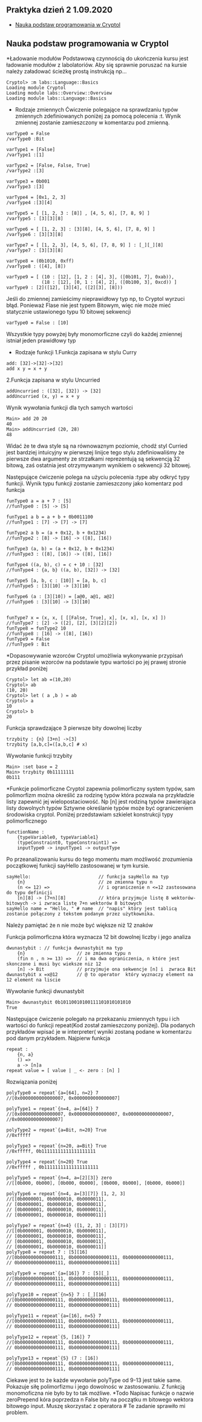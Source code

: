## Praktyka dzień 2 1.09.2020
* [Nauka podstaw programowania w Cryptol](#Nauka-podstaw-programowania-w-Cryptol)

## Nauka podstaw programowania w Cryptol
*Ładowanie modułów 
 Podstawową czynnością do ukończenia kursu jest ładowanie modułów z labolatoriów. Aby się sprawnie poruszać 
na kursie należy załadować ścieżkę prostą instrukcją np...
```
Cryptol> :m labs::Language::Basics
Loading module Cryptol
Loading module labs::Overview::Overview
Loading module labs::Language::Basics
```
* Rodzaje zmiennych 
Ćwiczenie polegające na sprawdzaniu typów zmiennych zdefiniowanych poniżej za pomocą polecenia :t. Wynik zmiennej zostanie zamieszczony w komentarzu 
pod zmienną.
```
varType0 = False
/varType0 :Bit

varType1 = [False]
/varType1 :[1] 

varType2 = [False, False, True]
/varType2 :[3]

varType3 = 0b001
/varType3 :[3]

varType4 = [0x1, 2, 3]
/varType4 :[3][4]  

varType5 = [ [1, 2, 3 : [8]] , [4, 5, 6], [7, 8, 9] ]
/varType5 : [3][3][8]

varType6 = [ [1, 2, 3] : [3][8], [4, 5, 6], [7, 8, 9] ]
/varType6 : [3][3][8]

varType7 = [ [1, 2, 3], [4, 5, 6], [7, 8, 9] ] : [_][_][8]
/varType7 : [3][3][8]

varType8 = (0b1010, 0xff)
/varType8 : ([4], [8])

varType9 = [ (10 : [12], [1, 2 : [4], 3], ([0b101, 7], 0xab)),
             (18 : [12], [0, 1 : [4], 2], ([0b100, 3], 0xcd)) ]
varType9 : [2]([12], [3][4], ([2][3], [8]))

```
Jeśli do zmiennej zamieścimy nieprawidłowy typ np, to Cryptol wyrzuci błąd. Ponieważ Flase nie jest typem Bitowym, więc 
nie może mieć statycznie ustawionego typu 10 bitowej sekwencji
```
varType0 = False : [10]
```
Wszystkie typy powyżej były monomorficzne czyli do każdej zmiennej istniał jeden prawidłowy typ
* Rodzaje funkcji
1.Funkcja zapisana w stylu Curry 
```
add: [32]->[32]->[32]
add x y = x + y
```
2.Funkcja zapisana w stylu Uncurried
```
addUncurried : ([32], [32]) -> [32]
addUncurried (x, y) = x + y
```
Wynik wywołania funkcji dla tych samych wartości
```
Main> add 20 20
40
Main> addUncurried (20, 28)
48
```
Widać że te dwa style są na równowaznym poziomie, chodź styl Curried jest bardziej intuicyjny w pierwszej linijce tego 
stylu zdefiniowaliśmy że pierwsze dwa argumenty ze strzałkami reprezentują są sekwencją 32 bitową, zaś ostatnia jest 
otrzymywanym wynikiem o sekwencji 32 bitowej.

Następujące ćwiczenie polega na użyciu polecenia :type aby odkryć typy funkcji. Wynik typu funkcji zostanie zamieszczony 
jako komentarz pod funkcja
```
funType0 a = a + 7 : [5]
//funType0 : [5] -> [5]

funType1 a b = a + b + 0b0011100
//funType1 : [7] -> [7] -> [7]

funType2 a b = (a + 0x12, b + 0x1234)
//funType2 : [8] -> [16] -> ([8], [16])

funType3 (a, b) = (a + 0x12, b + 0x1234)
//funType3 : ([8], [16]) -> ([8], [16])

funType4 ((a, b), c) = c + 10 : [32]
//funType4 : {a, b} ((a, b), [32]) -> [32]

funType5 [a, b, c : [10]] = [a, b, c]
//funType5 : [3][10] -> [3][10]

funType6 (a : [3][10]) = [a@0, a@1, a@2]
//funType6 : [3][10] -> [3][10]


funType7 x = (x, x, [ [[False, True], x], [x, x], [x, x] ])
//funType7 : [2] -> ([2], [2], [3][2][2])
funType8 = funType2 10
//funType8 : [16] -> ([8], [16])
funType9 = False 
//funType9 : Bit
```
*Dopasowywanie wzorców
Cryptol umożliwia wykonywanie przypisań przez pisanie wzorców na podstawie typu wartości po jej prawej stronie przykład poniżej
```
Cryptol> let ab =(10,20)
Cryptol> ab
(10, 20)
Cryptol> let ( a ,b ) = ab
Cryptol> a
10
Cryptol> b
20
```
Funkcja sprawdzające 3 pierwsze bity dowolnej liczby

```
trzybity : {n} [3+n] ->[3] 
trzybity [a,b,c]=([a,b,c] # x)

```
Wywołanie funkcji trzybity
```
Main> :set base = 2
Main> trzybity 0b11111111
0b111
```
*Funkcje polimorficzne
Cryptol zapewnia polimorficzny system typów, sam polimorfizm można określić za rodzinę typów która pozwala na przykładzie listy zapewnić
jej wielopostaciowość. Np [n] jest rodziną typów zawierająca listy dowolnych typów
Sztywne określanie typów może być ograniczeniem środowiska cryptol.
Poniżej przedstawiam szkielet konstrukcji typy polimorficznego
```
functionName :
    {typeVariable0, typeVariable1}
	(typeConstraint0, typeConstraint1) =>
    inputType0 -> inputType1 -> outputType
```
Po przeanalizowaniu kursu do tego momentu mam możliwość zrozumienia początkowej funkcji sayHello zastosowanej
w tym kursie. 
```
sayHello:                         // funkcja sayHello ma typ
    {n}                           // ze zmienna typu n
    (n <= 12) =>                  // i ograniczenie n <=12 zastosowana do typu definicji
    [n][8] -> [7+n][8]            // która przyjmuje listę 8 wektorów-bitowych -> i zwraca listę 7+n wektorów 8 bitowych 
sayHello name = "Hello, " # name  // "napis" który jest tablicą zostanie połączony z tekstem podanym przez użytkownika.
```
Należy pamiętać że n nie może być większe niż 12 znaków


Funkcja polimorficzna która wyznacza 12 bit dowolnej liczby i jego analiza
```
dwunastybit : // funkcja dwunastybit ma typ
    {n}                   // ze zmienna typu n 
    (fin n , n >= 13) =>  // i ma dwa ograniczenia, n które jest skonczone i musi byc wieksze niz 12
    [n] -> Bit            // przyjmuje ona sekwencje [n] i  zwraca Bit
dwunastybit x =x@12       // @ to operator  który wyznaczy element na 12 element na liscie 
```
Wywołanie funkcji dwunastybit
```
Main> dwunastybit 0b10110010100111101010101010
True
```

Następujące ćwiczenie polegało na przekazaniu zmiennych typu i ich wartości do funkcji repeat(Kod został zamieszczony poniżej).
Dla podanych przykładów wpisać je w interpreter( wyniki zostaną podane w komentarzu pod danym przykładem.
Najpierw funkcja
```
repeat :
    {n, a}
    () =>
    a -> [n]a
repeat value = [ value | _ <- zero : [n] ]
```
Rozwiązania poniżej
```
polyType0 = repeat`{a=[64], n=2} 7
//[0x0000000000000007, 0x0000000000000007]

polyType1 = repeat`{n=4, a=[64]} 7
//[0x0000000000000007, 0x0000000000000007, 0x0000000000000007,
//0x0000000000000007]
 
polyType2 = repeat`{a=Bit, n=20} True
//0xfffff

polyType3 = repeat`{n=20, a=Bit} True
//0xfffff, 0b11111111111111111111 

polyType4 = repeat`{n=20} True
//0xfffff , 0b11111111111111111111 

polyType5 = repeat`{n=4, a=[2][3]} zero
//[[0b000, 0b000], [0b000, 0b000], [0b000, 0b000], [0b000, 0b000]]

polyType6 = repeat`{n=4, a=[3][7]} [1, 2, 3]
//[[0b0000001, 0b0000010, 0b0000011],
// [0b0000001, 0b0000010, 0b0000011],
// [0b0000001, 0b0000010, 0b0000011],
// [0b0000001, 0b0000010, 0b0000011]]

polyType7 = repeat`{n=4} ([1, 2, 3] : [3][7])
//[[0b0000001, 0b0000010, 0b0000011],
// [0b0000001, 0b0000010, 0b0000011],
// [0b0000001, 0b0000010, 0b0000011],
// [0b0000001, 0b0000010, 0b0000011]]
polyType8 = repeat 7 : [5][16]
//[0b0000000000000111, 0b0000000000000111, 0b0000000000000111,
// 0b0000000000000111, 0b0000000000000111]

polyType9 = repeat`{a=[16]} 7 : [5][_]
//[0b0000000000000111, 0b0000000000000111, 0b0000000000000111,
// 0b0000000000000111, 0b0000000000000111]

polyType10 = repeat`{n=5} 7 : [_][16]
//[0b0000000000000111, 0b0000000000000111, 0b0000000000000111,
// 0b0000000000000111, 0b0000000000000111]

polyType11 = repeat`{a=[16], n=5} 7
//[0b0000000000000111, 0b0000000000000111, 0b0000000000000111,
// 0b0000000000000111, 0b0000000000000111]

polyType12 = repeat`{5, [16]} 7
//[0b0000000000000111, 0b0000000000000111, 0b0000000000000111,
// 0b0000000000000111, 0b0000000000000111]

polyType13 = repeat`{5} (7 : [16])
//[0b0000000000000111, 0b0000000000000111, 0b0000000000000111,
// 0b0000000000000111, 0b0000000000000111]
```
Ciekawe jest to że każde wywołanie polyType od 9-13 jest takie same. Pokazuje siłę polimorfizmu i jego dowolnośc
w zastosowaniu. Z funkcją monomoficzna nie było by to tak możliwe.
*Todo 
Napisac funkcje o nazwie zeroPrepend kóra poprzedza n False bity na początku m bitowego wektora bitowego input.
Muszę skorzystać z operatora # 
Te zadanie sprawiło mi problem. 
